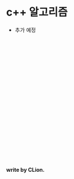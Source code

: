 # c++ 알고리즘


- 추가 예정







<br><br><br><br><br><br><br><br><br><br><br><br><br><br><br><br><br><br><br>
#### write by CLion.